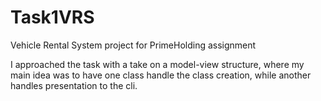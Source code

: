 # Task1VRS

Vehicle Rental System project for PrimeHolding assignment

I approached the task with a take on a model-view structure, 
where my main idea was to have one class handle the class
creation, while another handles presentation to the cli. 
